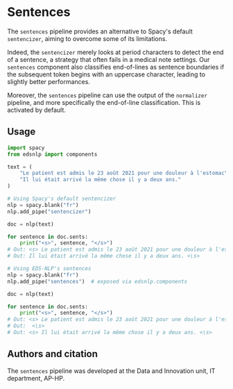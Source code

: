 # Sentences

The `sentences` pipeline provides an alternative to Spacy's default `sentencizer`, aiming to overcome some of its limitations.

Indeed, the `sentencizer` merely looks at period characters to detect the end of a sentence, a strategy that often fails in a medical note settings. Our `sentences` component also classifies end-of-lines as sentence boundaries if the subsequent token begins with an uppercase character, leading to slightly better performances.

Moreover, the `sentences` pipeline can use the output of the `normalizer` pipeline, and more specifically the end-of-line classification. This is activated by default.

## Usage

```python
import spacy
from edsnlp import components

text = (
    "Le patient est admis le 23 août 2021 pour une douleur à l'estomac\n"
    "Il lui était arrivé la même chose il y a deux ans."
)

# Using Spacy's default sentencizer
nlp = spacy.blank("fr")
nlp.add_pipe("sentencizer")

doc = nlp(text)

for sentence in doc.sents:
    print("<s>", sentence, "</s>")
# Out: <s> Le patient est admis le 23 août 2021 pour une douleur à l'estomac
# Out: Il lui était arrivé la même chose il y a deux ans. <\s>

# Using EDS-NLP's sentences
nlp = spacy.blank("fr")
nlp.add_pipe("sentences")  # exposed via edsnlp.components

doc = nlp(text)

for sentence in doc.sents:
    print("<s>", sentence, "</s>")
# Out: <s> Le patient est admis le 23 août 2021 pour une douleur à l'estomac
# Out:  <\s>
# Out: <s> Il lui était arrivé la même chose il y a deux ans. <\s>
```

## Authors and citation

The `sentences` pipeline was developed at the Data and Innovation unit, IT department, AP-HP.

